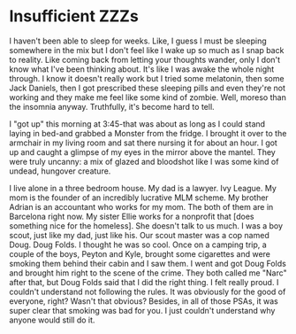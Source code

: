 # Insufficient ZZZs

I haven't been able to sleep for weeks. Like, I guess I must be sleeping somewhere in the mix but I don't feel like I wake up so much as I snap back to reality. Like coming back from letting your thoughts wander, only I don't know what I've been thinking about. It's like I was awake the whole night through. I know it doesn't really work but I tried some melatonin, then some Jack Daniels, then I got prescribed these sleeping pills and even they're not working and they make me feel like some kind of zombie. Well, moreso than the insomnia anyway. Truthfully, it's become hard to tell.

I "got up" this morning at 3:45-that was about as long as I could stand laying in bed-and grabbed a Monster from the fridge. I brought it over to the armchair in my living room and sat there nursing it for about an hour. I got up and caught a glimpse of my eyes in the mirror above the mantel. They were truly uncanny: a mix of glazed and bloodshot like I was some kind of undead, hungover creature.

I live alone in a three bedroom house. My dad is a lawyer. Ivy League. My mom is the founder of an incredibly lucrative MLM scheme. My brother Adrian is an accountant who works for my mom. The both of them are in Barcelona right now. My sister Ellie works for a nonprofit that [does something nice for the homeless]. She doesn't talk to us much. I was a boy scout, just like my dad, just like his. Our scout master was a cop named Doug. Doug Folds. I thought he was so cool. Once on a camping trip, a couple of the boys, Peyton and Kyle, brought some cigarettes and were smoking them behind their cabin and I saw them. I went and got Doug Folds and brought him right to the scene of the crime. They both called me "Narc" after that, but Doug Folds said that I did the right thing. I felt really proud. I couldn't understand not following the rules. It was obviously for the good of everyone, right? Wasn't that obvious? Besides, in all of those PSAs, it was super clear that smoking was bad for you. I just couldn't understand why anyone would still do it.
